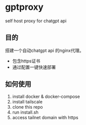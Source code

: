 # gptproxy
self host proxy for chatgpt api

## 目的

搭建一个自动chatgpt api 的nginx代理。

* 包含https证书
* 通过配置一键快速部署

## 如何使用
1. install docker & docker-compose
2. install tailscale
3. clone this repo
4. run install.sh
5. access tailnet domain with https